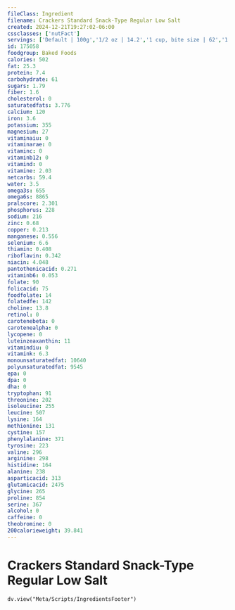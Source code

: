 ```yaml
---
fileClass: Ingredient
filename: Crackers Standard Snack-Type Regular Low Salt
created: 2024-12-21T19:27:02-06:00
cssclasses: ['nutFact']
servings: ['Default | 100g','1/2 oz | 14.2','1 cup, bite size | 62','1 cup, crushed | 72','1 cracker, rectangular | 4','1 cracker, oval | 3','1 cracker, round | 3']
id: 175058
foodgroup: Baked Foods
calories: 502
fat: 25.3
protein: 7.4
carbohydrate: 61
sugars: 1.79
fiber: 1.6
cholesterol: 0
saturatedfats: 3.776
calcium: 120
iron: 3.6
potassium: 355
magnesium: 27
vitaminaiu: 0
vitaminarae: 0
vitaminc: 0
vitaminb12: 0
vitamind: 0
vitamine: 2.03
netcarbs: 59.4
water: 3.5
omega3s: 655
omega6s: 8865
pralscore: 2.301
phosphorus: 228
sodium: 216
zinc: 0.68
copper: 0.213
manganese: 0.556
selenium: 6.6
thiamin: 0.408
riboflavin: 0.342
niacin: 4.048
pantothenicacid: 0.271
vitaminb6: 0.053
folate: 90
folicacid: 75
foodfolate: 14
folatedfe: 142
choline: 13.8
retinol: 0
carotenebeta: 0
carotenealpha: 0
lycopene: 0
luteinzeaxanthin: 11
vitamindiu: 0
vitamink: 6.3
monounsaturatedfat: 10640
polyunsaturatedfat: 9545
epa: 0
dpa: 0
dha: 0
tryptophan: 91
threonine: 202
isoleucine: 255
leucine: 507
lysine: 164
methionine: 131
cystine: 157
phenylalanine: 371
tyrosine: 223
valine: 296
arginine: 298
histidine: 164
alanine: 238
asparticacid: 313
glutamicacid: 2475
glycine: 265
proline: 854
serine: 367
alcohol: 0
caffeine: 0
theobromine: 0
200calorieweight: 39.841
---
```


# Crackers Standard Snack-Type Regular Low Salt

```dataviewjs
dv.view("Meta/Scripts/IngredientsFooter")
```